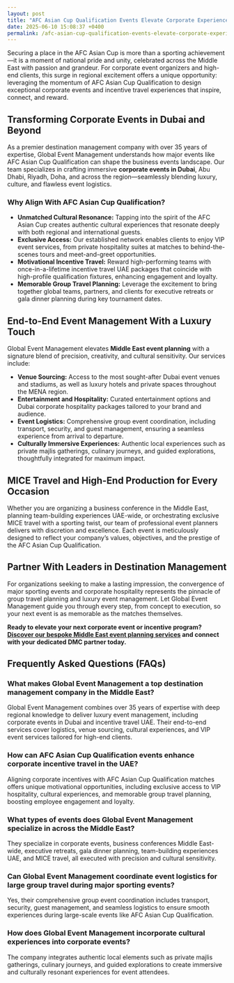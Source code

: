 ```yaml
---
layout: post
title: "AFC Asian Cup Qualification Events Elevate Corporate Experiences in the Middle East"
date: 2025-06-10 15:08:37 +0400
permalink: /afc-asian-cup-qualification-events-elevate-corporate-experiences-in-the-middle-east/
---
```

Securing a place in the AFC Asian Cup is more than a sporting achievement—it is a moment of national pride and unity, celebrated across the Middle East with passion and grandeur. For corporate event organizers and high-end clients, this surge in regional excitement offers a unique opportunity: leveraging the momentum of AFC Asian Cup Qualification to design exceptional corporate events and incentive travel experiences that inspire, connect, and reward.

## Transforming Corporate Events in Dubai and Beyond

As a premier destination management company with over 35 years of expertise, Global Event Management understands how major events like AFC Asian Cup Qualification can shape the business events landscape. Our team specializes in crafting immersive **corporate events in Dubai**, Abu Dhabi, Riyadh, Doha, and across the region—seamlessly blending luxury, culture, and flawless event logistics.

### Why Align With AFC Asian Cup Qualification?

- **Unmatched Cultural Resonance:** Tapping into the spirit of the AFC Asian Cup creates authentic cultural experiences that resonate deeply with both regional and international guests.
- **Exclusive Access:** Our established network enables clients to enjoy VIP event services, from private hospitality suites at matches to behind-the-scenes tours and meet-and-greet opportunities.
- **Motivational Incentive Travel:** Reward high-performing teams with once-in-a-lifetime incentive travel UAE packages that coincide with high-profile qualification fixtures, enhancing engagement and loyalty.
- **Memorable Group Travel Planning:** Leverage the excitement to bring together global teams, partners, and clients for executive retreats or gala dinner planning during key tournament dates.

## End-to-End Event Management With a Luxury Touch

Global Event Management elevates **Middle East event planning** with a signature blend of precision, creativity, and cultural sensitivity. Our services include:

- **Venue Sourcing:** Access to the most sought-after Dubai event venues and stadiums, as well as luxury hotels and private spaces throughout the MENA region.
- **Entertainment and Hospitality:** Curated entertainment options and Dubai corporate hospitality packages tailored to your brand and audience.
- **Event Logistics:** Comprehensive group event coordination, including transport, security, and guest management, ensuring a seamless experience from arrival to departure.
- **Culturally Immersive Experiences:** Authentic local experiences such as private majlis gatherings, culinary journeys, and guided explorations, thoughtfully integrated for maximum impact.

## MICE Travel and High-End Production for Every Occasion

Whether you are organizing a business conference in the Middle East, planning team-building experiences UAE-wide, or orchestrating exclusive MICE travel with a sporting twist, our team of professional event planners delivers with discretion and excellence. Each event is meticulously designed to reflect your company’s values, objectives, and the prestige of the AFC Asian Cup Qualification.

## Partner With Leaders in Destination Management

For organizations seeking to make a lasting impression, the convergence of major sporting events and corporate hospitality represents the pinnacle of group travel planning and luxury event management. Let Global Event Management guide you through every step, from concept to execution, so your next event is as memorable as the matches themselves.

**Ready to elevate your next corporate event or incentive program? [Discover our bespoke Middle East event planning services](https://geventm.com/) and connect with your dedicated DMC partner today.**

## Frequently Asked Questions (FAQs)

### What makes Global Event Management a top destination management company in the Middle East?
Global Event Management combines over 35 years of expertise with deep regional knowledge to deliver luxury event management, including corporate events in Dubai and incentive travel UAE. Their end-to-end services cover logistics, venue sourcing, cultural experiences, and VIP event services tailored for high-end clients.

### How can AFC Asian Cup Qualification events enhance corporate incentive travel in the UAE?
Aligning corporate incentives with AFC Asian Cup Qualification matches offers unique motivational opportunities, including exclusive access to VIP hospitality, cultural experiences, and memorable group travel planning, boosting employee engagement and loyalty.

### What types of events does Global Event Management specialize in across the Middle East?
They specialize in corporate events, business conferences Middle East-wide, executive retreats, gala dinner planning, team-building experiences UAE, and MICE travel, all executed with precision and cultural sensitivity.

### Can Global Event Management coordinate event logistics for large group travel during major sporting events?
Yes, their comprehensive group event coordination includes transport, security, guest management, and seamless logistics to ensure smooth experiences during large-scale events like AFC Asian Cup Qualification.

### How does Global Event Management incorporate cultural experiences into corporate events?
The company integrates authentic local elements such as private majlis gatherings, culinary journeys, and guided explorations to create immersive and culturally resonant experiences for event attendees.

<script type="application/ld+json">
{
  "@context": "https://schema.org",
  "@type": "BlogPosting",
  "headline": "AFC Asian Cup Qualification Events Elevate Corporate Experiences in the Middle East",
  "description": "Explore how AFC Asian Cup Qualification events provide unique opportunities for corporate event organizers to create exceptional incentive travel and luxury events across the Middle East, with expert services from Global Event Management.",
  "author": {
    "@type": "Person",
    "name": "Global Event Management"
  },
  "publisher": {
    "@type": "Person",
    "name": "Global Event Management"
  },
  "mainEntityOfPage": {
    "@type": "WebPage",
    "@id": "https://geventm.com/blog/afc-asian-cup-qualification-events"
  },
  "datePublished": "2024-06-01",
  "dateModified": "2024-06-01",
  "keywords": "Middle East event planning, corporate events in Dubai, destination management company, incentive travel UAE, business conferences Middle East, luxury event management, group travel planning, event logistics, cultural experiences, Dubai corporate hospitality, professional event planner, MICE travel, group event coordination, executive retreats, gala dinner planning, team-building experiences UAE, high-end event production, VIP event services, Dubai event venues, DMC Middle East",
  "articleBody": "Securing a place in the AFC Asian Cup is more than a sporting achievement—it is a moment of national pride and unity, celebrated across the Middle East with passion and grandeur. For corporate event organizers and high-end clients, this surge in regional excitement offers a unique opportunity: leveraging the momentum of AFC Asian Cup Qualification to design exceptional corporate events and incentive travel experiences that inspire, connect, and reward.\n\nAs a premier destination management company with over 35 years of expertise, Global Event Management understands how major events like AFC Asian Cup Qualification can shape the business events landscape. Our team specializes in crafting immersive corporate events in Dubai, Abu Dhabi, Riyadh, Doha, and across the region—seamlessly blending luxury, culture, and flawless event logistics.\n\nTapping into the spirit of the AFC Asian Cup creates authentic cultural experiences that resonate deeply with both regional and international guests. Our established network enables clients to enjoy VIP event services, from private hospitality suites at matches to behind-the-scenes tours and meet-and-greet opportunities. Reward high-performing teams with once-in-a-lifetime incentive travel UAE packages that coincide with high-profile qualification fixtures, enhancing engagement and loyalty. Leverage the excitement to bring together global teams, partners, and clients for executive retreats or gala dinner planning during key tournament dates.\n\nGlobal Event Management elevates Middle East event planning with a signature blend of precision, creativity, and cultural sensitivity. Our services include venue sourcing, entertainment and hospitality, event logistics, and culturally immersive experiences. Whether organizing business conferences in the Middle East, team-building experiences UAE-wide, or exclusive MICE travel, our team of professional event planners delivers with discretion and excellence.\n\nFor organizations seeking to make a lasting impression, the convergence of major sporting events and corporate hospitality represents the pinnacle of group travel planning and luxury event management. Let Global Event Management guide you through every step, from concept to execution, so your next event is as memorable as the matches themselves."
}
</script>

<script type="application/ld+json">
{
  "@context": "https://schema.org",
  "@type": "FAQPage",
  "mainEntity": [
    {
      "@type": "Question",
      "name": "What makes Global Event Management a top destination management company in the Middle East?",
      "acceptedAnswer": {
        "@type": "Answer",
        "text": "Global Event Management combines over 35 years of expertise with deep regional knowledge to deliver luxury event management, including corporate events in Dubai and incentive travel UAE. Their end-to-end services cover logistics, venue sourcing, cultural experiences, and VIP event services tailored for high-end clients."
      }
    },
    {
      "@type": "Question",
      "name": "How can AFC Asian Cup Qualification events enhance corporate incentive travel in the UAE?",
      "acceptedAnswer": {
        "@type": "Answer",
        "text": "Aligning corporate incentives with AFC Asian Cup Qualification matches offers unique motivational opportunities, including exclusive access to VIP hospitality, cultural experiences, and memorable group travel planning, boosting employee engagement and loyalty."
      }
    },
    {
      "@type": "Question",
      "name": "What types of events does Global Event Management specialize in across the Middle East?",
      "acceptedAnswer": {
        "@type": "Answer",
        "text": "They specialize in corporate events, business conferences Middle East-wide, executive retreats, gala dinner planning, team-building experiences UAE, and MICE travel, all executed with precision and cultural sensitivity."
      }
    },
    {
      "@type": "Question",
      "name": "Can Global Event Management coordinate event logistics for large group travel during major sporting events?",
      "acceptedAnswer": {
        "@type": "Answer",
        "text": "Yes, their comprehensive group event coordination includes transport, security, guest management, and seamless logistics to ensure smooth experiences during large-scale events like AFC Asian Cup Qualification."
      }
    },
    {
      "@type": "Question",
      "name": "How does Global Event Management incorporate cultural experiences into corporate events?",
      "acceptedAnswer": {
        "@type": "Answer",
        "text": "The company integrates authentic local elements such as private majlis gatherings, culinary journeys, and guided explorations to create immersive and culturally resonant experiences for event attendees."
      }
    }
  ]
}
</script>